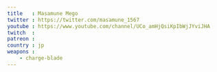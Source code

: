 ```yaml
---
title   : Masamune Mego
twitter : https://twitter.com/masamune_1567
youtube : https://www.youtube.com/channel/UCo_amHjQsiKpIbWjJYviJHA
twitch  : 
patreon : 
country : jp
weapons :
    - charge-blade
---
```


